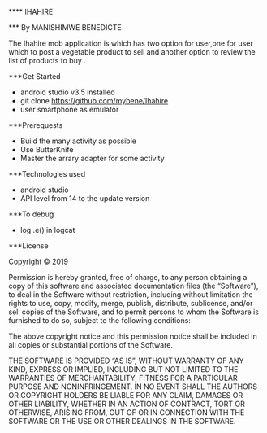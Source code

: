 **** IHAHIRE

*** By MANISHIMWE BENEDICTE


The Ihahire mob application is which has two option for user,one for user which to post a vegetable product to sell and
another option to  review the list of  products to buy .


***Get Started
* android studio  v3.5 installed
* git clone https://github.com/mybene/Ihahire
* user smartphone as emulator

***Prerequests

* Build the many activity as possible
* Use ButterKnife
* Master the arrary adapter for some activity


***Technologies used

* android studio
* API level from 14 to the update version

***To debug
* log .e() in logcat

***License

Copyright © 2019 <Manishimwe Benedicte>

Permission is hereby granted, free of charge, to any person obtaining a copy of this software and associated documentation files (the “Software”), to deal in the Software without restriction, including without limitation the rights to use, copy, modify, merge, publish, distribute, sublicense, and/or sell copies of the Software, and to permit persons to whom the Software is furnished to do so, subject to the following conditions:

The above copyright notice and this permission notice shall be included in all copies or substantial portions of the Software.

THE SOFTWARE IS PROVIDED “AS IS”, WITHOUT WARRANTY OF ANY KIND, EXPRESS OR IMPLIED, INCLUDING BUT NOT LIMITED TO THE WARRANTIES OF MERCHANTABILITY, FITNESS FOR A PARTICULAR PURPOSE AND NONINFRINGEMENT. IN NO EVENT SHALL THE AUTHORS OR COPYRIGHT HOLDERS BE LIABLE FOR ANY CLAIM, DAMAGES OR OTHER LIABILITY, WHETHER IN AN ACTION OF CONTRACT, TORT OR OTHERWISE, ARISING FROM, OUT OF OR IN CONNECTION WITH THE SOFTWARE OR THE USE OR OTHER DEALINGS IN THE SOFTWARE.



